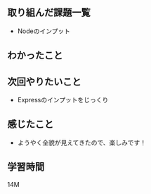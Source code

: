 ## 取り組んだ課題一覧

- Nodeのインプット

## わかったこと


## 次回やりたいこと

- Expressのインプットをじっくり

## 感じたこと

- ようやく全貌が見えてきたので、楽しみです！
## 学習時間

14M
